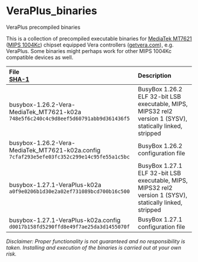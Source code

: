 # VeraPlus_binaries
VeraPlus precompiled binaries

This is a collection of precompiled executable binaries for [MediaTek MT7621](http://www.mediatek.com/products/homeNetworking/mt7621n-a) ([MIPS 1004Kc](https://www.imgtec.com/mips/classic)) chipset equipped Vera controllers ([getvera.com](http://getvera.com)), e.g. VeraPlus. Some binaries might perhaps work for other MIPS 1004Kc compatible devices as well.

File<br>[SHA-1](http://csrc.nist.gov/publications/PubsFIPS.html#fips180-4) | Description
:-----|:------------
busybox-1.26.2-Vera-MediaTek_MT7621-k02a<br> `748e5f6c240c4c9d8eef5d60791abb9d361436f5` | BusyBox 1.26.2<br>ELF 32-bit LSB executable, MIPS, MIPS32 rel2 version 1 (SYSV), statically linked, stripped
busybox-1.26.2-Vera-MediaTek_MT7621-k02a.config<br> `7cfaf293e5efe03fc352c299e14c95fe55a1c5bc` | BusyBox 1.26.2 configuration file
busybox-1.27.1-VeraPlus-k02a<br> `a0f9e0206b1d30e2a02ef731089bcd700b16c500` | BusyBox 1.27.1<br>ELF 32-bit LSB executable, MIPS, MIPS32 rel2 version 1 (SYSV), statically linked, stripped
busybox-1.27.1-VeraPlus-k02a.config<br> `d0017b158fd5290ffd8e49f7ae25da3d1455070f` | BusyBox 1.27.1 configuration file

*Disclaimer: Proper functionality is not guaranteed and no responsibility is taken. Installing and execution of the binaries is carried out at your own risk.*
